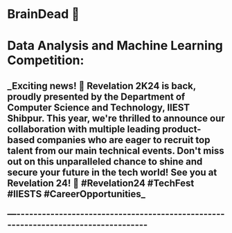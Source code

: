 # BrainDead 🧠
<h1>Data Analysis and Machine Learning Competition:</h1>
<h2>_Exciting news! 🎉 Revelation 2K24 is back, proudly presented by the Department of Computer Science and Technology, IIEST Shibpur. This year, we're thrilled to announce our collaboration with multiple leading product-based companies who are eager to recruit top talent from our main technical events.
Don't miss out on this unparalleled chance to shine and secure your future in the tech world! See you at Revelation 24!
 🚀 #Revelation24 #TechFest #IIESTS #CareerOpportunities_

—----------------------------------------------------------------------------------


</h2>
